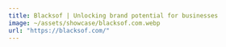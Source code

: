 ```yaml
---
title: Blacksof | Unlocking brand potential for businesses
image: ~/assets/showcase/blacksof.com.webp
url: "https://blacksof.com/"
---
```

